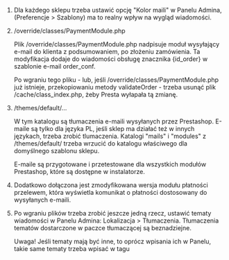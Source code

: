 1. Dla każdego sklepu trzeba ustawić opcję "Kolor maili" w Panelu Admina,
   (Preferencje > Szablony) ma to realny wpływ na wygląd wiadomości.


2. /override/classes/PaymentModule.php

   Plik /override/classes/PaymentModule.php nadpisuje moduł wysyłający e-mail 
   do klienta z podsumowaniem, po złożeniu zamówienia. Ta modyfikacja dodaje 
   do wiadomości obsługę znacznika {id_order} w szablonie e-mail order_conf.

   Po wgraniu tego pliku - lub, jeśli /override/classes/PaymentModule.php już 
   istnieje, przekopiowaniu metody validateOrder - trzeba usunąć plik 
   /cache/class_index.php, żeby Presta wyłapała tą zmianę.


3. /themes/default/...

   W tym katalogu są tłumaczenia e-maili wysyłanych przez Prestashop.
   E-maile są tylko dla języka PL, jeśli sklep ma działać też w innych językach,
   trzeba zrobić tlumaczenia.
   Katalogi "mails" i "modules" z /themes/default/ trzeba wrzucić do katalogu
   właściwego dla domyślnego szablonu sklepu.

   E-maile są przygotowane i przetestowane dla wszystkich modułów Prestashop,
   które są dostępne w instalatorze.


4. Dodatkowo dołączona jest zmodyfikowana wersja modułu płatności przelewem,
   która wyświetla komunikat o płatności dostosowany do wysyłanych e-maili.


5. Po wgraniu plików trzeba zrobić jeszcze jedną rzecz, ustawić tematy 
   wiadomości w Panelu Admina: Lokalizacja > Tłumaczenia.
   Tłumaczenia tematów dostarczone w paczce tłumaczącej są beznadziejne.
   
   Uwaga! Jeśli tematy mają być inne, to oprócz wpisania ich w Panelu, 
   takie same tematy trzeba wpisać w tagu <title> w szablonach HTML e-maili.
   
   Nie wolno edytować e-maili z poziomu Panelu Admina, rozjeżdża się struktura 
   HTML, trzeba edytować pliki przez FTP. Należy o tym informować klientów.
   
   Poniżej lista tematów do wpisania w tłumaczeniach.
   
   [E-maile systemowe]
   01. account:....................................................... Witaj w gronie klientów!
   02. backoffice_order:.............................................. Utworzyliśmy dla Ciebie nowe zamówienie!
   03. bankwire:...................................................... Zapłać przelewem za nowe zamówienie!
   04. cheque:........................................................ Zapłać czekiem za nowe zamówienie!
   05. contact (Message from contact form):........................... Wiadomość od klienta sklepu!
       contact (Your message has been correctly sent #ct%1$s #tc%2$s): Twoja wiadomość wysłana
       contact (Your message has been correctly sent):................ Twoja wiadomość wysłana
       contact (tag wykorzystany jako "tytuł"):....................... Wiadomość od klienta sklepu!
   06. contact_form:.................................................. Twoja wiadomość została wysłana!
   07. credit_slip:................................................... Procedura zwrotu zamówienia
   08. download_product:.............................................. Twoje pliki są gotowe do pobrania!
   09. employee_password:............................................. Dane dostępowe do Panelu Administracyjnego
   10. forward_msg:................................................... Obsługa Klienta - wiadomość przekazana
   11. guest_to_customer:............................................. Witaj w gronie klientów!
   12. in_transit:.................................................... Zamówienie w transporcie!
   13. log_alert:..................................................... Nowe ostrzeżenie w Panelu Administracyjnym!
   14. newsletter:.................................................... Newsletter
   15. order_canceled:................................................ Zamówienie anulowane
   16. order_changed:................................................. Zamówienie zmodyfikowane
   17. order_conf:.................................................... Potwierdzenie zamówienia!
   18. order_customer_comment:........................................ Wiadomość od klienta
   19. order_merchant_comment:........................................ Nowa wiadomość dotycząca zamówienia
   20. order_return_state:............................................ Zmiana statusu zwrotu zamówienia
   21. outofstock:.................................................... Brak towaru z zamówienia
   22. password:...................................................... Nowe hasło
   23. password_query:................................................ Potwierdź zmianę hasła
   24. payment:....................................................... Płatność przyjęta
   25. payment_error:................................................. Płatność odrzucona!
   26. preparation::.................................................. Zamówienie w realizacji
   27. refund:........................................................ Płatność zwrócona
   28. reply_msg:..................................................... Odpowiedź na Twoją wiadomość
   29. shipped:....................................................... Zamówienie wysłane
   30. test:.......................................................... Testowa wiadomość
   31. voucher:....................................................... Kupon rabatowy dla Ciebie!
   32. voucher_new:................................................... Kupon rabatowy dla Ciebie!


   [Moduł e-maili]

   # E-maile dla modułu blocknewsletter

   01. newsletter_conf:............................................... Rejestracja w newsletterze
   02. newsletter_verif:.............................................. Weryfikacja rejestracji w newsletterze
   03. newsletter_voucher:............................................ Rabat za rejestrację w newsletterze

   # E-maile dla modułu blockwishlist

   01. wishlink:...................................................... Link do Twojej listy życzeń
   02. wishlist:...................................................... Kupon rabatowy dla Ciebie!

   # E-maile dla modułu followup

   01. followup_1:.................................................... Twój koszyk i Twój kupon rabatowy!
   02. followup_2:.................................................... Dziękujemy za złożenie zamówienia!
   03. followup_3:.................................................... Dziękujemy za zaufanie!
   04. followup_4:.................................................... Tęsknimy za Tobą!
 
   # E-maile dla modułu mailalerts

   01. customer_qty:.................................................. Produkt znów dostępny
   02. new_ordery:.................................................... Nowe zamówienie w sklepie
   03. productcoverage:............................................... Produkt na wyczerpaniu!
   04. productoutofstock:............................................. Wyczerpanie zapasów

   # E-maile dla modułu referralprogram

   01. referralprogram-congratulations:............................... Kupon rabatowy dla Ciebie!
   02. referralprogram-invitation:.................................... Zaproszenie do rejestracji
   03. referralprogram-voucher:....................................... Kupon rabatowy dla Ciebie!
   
   # E-maile dla modułu sendtoafriend

   01. send_to_a_friend:.............................................. Twój znajomy poleca Ci produkt

